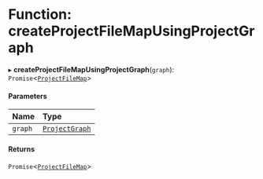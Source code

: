 # Function: createProjectFileMapUsingProjectGraph

▸ **createProjectFileMapUsingProjectGraph**(`graph`): `Promise`<[`ProjectFileMap`](../../devkit/documents/ProjectFileMap)\>

#### Parameters

| Name    | Type                                                  |
| :------ | :---------------------------------------------------- |
| `graph` | [`ProjectGraph`](../../devkit/documents/ProjectGraph) |

#### Returns

`Promise`<[`ProjectFileMap`](../../devkit/documents/ProjectFileMap)\>

